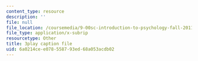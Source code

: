 ```yaml
---
content_type: resource
description: ''
file: null
file_location: /coursemedia/9-00sc-introduction-to-psychology-fall-2011/6a0214cee078558793ed68a053acdb02_MYMYXhR2Ppw.vtt
file_type: application/x-subrip
resourcetype: Other
title: 3play caption file
uid: 6a0214ce-e078-5587-93ed-68a053acdb02
---
```

